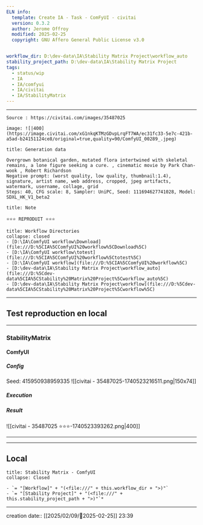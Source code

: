 ```yaml
---
ELN info:
  template: Create IA - Task - ComFyUI - civitai
  version: 0.3.2
  author: Jerome Offroy
  modified: 2025-02-25
  copyright: GNU Affero General Public License v3.0


workflow_dir: D:\dev-data\IA\Stability Matrix Project\workflow_auto
stability_project_path: D:\dev-data\IA\Stability Matrix Project
tags:
  - status/wip
  - IA
  - IA/comfyui
  - IA/civitai
  - IA/StabilityMatrix
---
```

---
````ad-tip
Source : https://civitai.com/images/35487025

image: ![|400](https://image.civitai.com/xG1nkqKTMzGDvpLrqFT7WA/ec31fc33-5e7c-421b-a5ad-b24151124ce8/original=true,quality=90/ComfyUI_00289_.jpeg)

````

````ad-quote
title: Generation data

Overgrown botanical garden, mutated flora intertwined with skeletal remains, a lone figure seeking a cure. , cinematic movie by Park Chan-wook , Robert Richardson
Negative prompt: (worst quality, low quality, thumbnail:1.4), signature, artist name, web address, cropped, jpeg artifacts, watermark, username, collage, grid
Steps: 40, CFG scale: 8, Sampler: UniPC, Seed: 111694627741028, Model: SDXL_HK_V1_beta2 

````

````ad-note
title: Note

⭐⭐⭐ REPRODUIT ⭐⭐⭐

````
```ad-info
title: Workflow Directories
collapse: closed
- [D:\IA\ComfyUI workflow\Download](file:///D:%5CIA%5CComfyUI%20workflow%5CDownload%5C)
- [D:\IA\ComfyUI workflow\totest](file:///D:%5CIA%5CComfyUI%20workflow%5Ctotest%5C)
- [D:\IA\ComfyUI workflow](file:///D:%5CIA%5CComfyUI%20workflow%5C)
- [D:\dev-data\IA\Stability Matrix Project\workflow_auto](file:///D:%5Cdev-data%5CIA%5CStability%20Matrix%20Project%5Cworkflow_auto%5C)
- [D:\dev-data\IA\Stability Matrix Project\workflow](file:///D:%5Cdev-data%5CIA%5CStability%20Matrix%20Project%5Cworkflow%5C)
```



---

## Test reproduction en local

---
### StabilityMatrix 

#### ComfyUI 
##### Config
Seed: 415950938959335
![[civitai - 35487025-1740523216511.png|150x74]]
##### Execution
##### Result

![[civitai - 35487025 ⭐⭐⭐-1740523393262.png|400]]

---


---
## Local

```ad-tip
title: Stability Matrix - ComfyUI
collapse: Closed

- `= "[Workflow]" + "(<file:///" + this.workflow_dir + ">)"`
- `= "[Stability Project]" + "(<file:///" + this.stability_project_path + ">)"`*
```

---
creation date:: [[2025/02/09/📒2025-02-25]]  23:39


